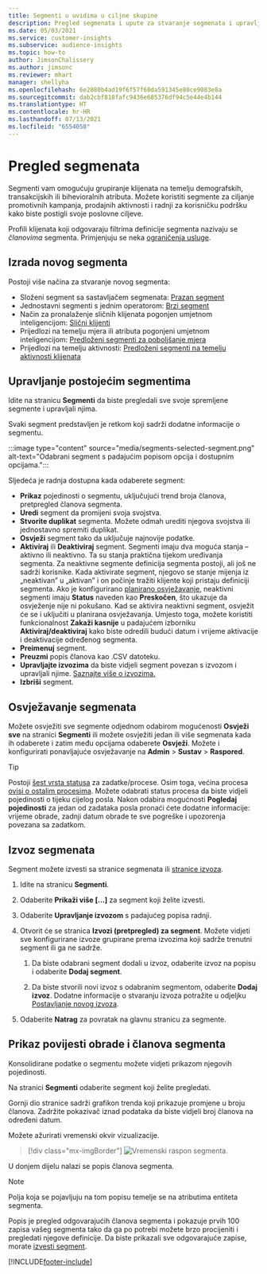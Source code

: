 ```yaml
---
title: Segmenti u uvidima u ciljne skupine
description: Pregled segmenata i upute za stvaranje segmenata i upravljanje segmentima.
ms.date: 05/03/2021
ms.service: customer-insights
ms.subservice: audience-insights
ms.topic: how-to
author: JimsonChalissery
ms.author: jimsonc
ms.reviewer: mhart
manager: shellyha
ms.openlocfilehash: 6e2080b4ad19f6f57f60da591345e80ce9083e8a
ms.sourcegitcommit: dab2cbf818fafc9436e685376df94c5e44e4b144
ms.translationtype: HT
ms.contentlocale: hr-HR
ms.lasthandoff: 07/13/2021
ms.locfileid: "6554058"
---
```

# <a name="segments-overview"></a>Pregled segmenata

Segmenti vam omogućuju grupiranje klijenata na temelju demografskih, transakcijskih ili bihevioralnih atributa. Možete koristiti segmente za ciljanje promotivnih kampanja, prodajnih aktivnosti i radnji za korisničku podršku kako biste postigli svoje poslovne ciljeve.

Profili klijenata koji odgovaraju filtrima definicije segmenta nazivaju se *članovima* segmenta. Primjenjuju se neka [ograničenja usluge](service-limits.md).

## <a name="create-a-new-segment"></a>Izrada novog segmenta

Postoji više načina za stvaranje novog segmenta: 

- Složeni segment sa sastavljačem segmenata: [Prazan segment](segment-builder.md#create-a-new-segment)
- Jednostavni segmenti s jednim operatorom: [Brzi segment](segment-builder.md#quick-segments)
- Način za pronalaženje sličnih klijenata pogonjen umjetnom inteligencijom: [Slični klijenti](find-similar-customer-segments.md)
- Prijedlozi na temelju mjera ili atributa pogonjeni umjetnom inteligencijom: [Predloženi segmenti za poboljšanje mjera](suggested-segments.md)
- Prijedlozi na temelju aktivnosti: [Predloženi segmenti na temelju aktivnosti klijenata](suggested-segments-activity.md)

## <a name="manage-existing-segments"></a>Upravljanje postojećim segmentima

Idite na stranicu **Segmenti** da biste pregledali sve svoje spremljene segmente i upravljali njima.

Svaki segment predstavljen je retkom koji sadrži dodatne informacije o segmentu.

:::image type="content" source="media/segments-selected-segment.png" alt-text="Odabrani segment s padajućim popisom opcija i dostupnim opcijama.":::

Sljedeća je radnja dostupna kada odaberete segment:

- **Prikaz** pojedinosti o segmentu, uključujući trend broja članova, pretpregled članova segmenta.
- **Uredi** segment da promijeni svoja svojstva.
- **Stvorite duplikat** segmenta. Možete odmah urediti njegova svojstva ili jednostavno spremiti duplikat.
- **Osvježi** segment tako da uključuje najnovije podatke.
- **Aktiviraj** ili **Deaktiviraj** segment. Segmenti imaju dva moguća stanja – aktivno ili neaktivno. Ta su stanja praktična tijekom uređivanja segmenta. Za neaktivne segmente definicija segmenta postoji, ali još ne sadrži korisnike. Kada aktivirate segment, njegovo se stanje mijenja iz „neaktivan” u „aktivan” i on počinje tražiti klijente koji pristaju definiciji segmenta. Ako je konfigurirano [planirano osvježavanje](system.md#schedule-tab), neaktivni segmenti imaju **Status** naveden kao **Preskočen**, što ukazuje da osvježenje nije ni pokušano. Kad se aktivira neaktivni segment, osvježit će se i uključiti u planirana osvježavanja.
  Umjesto toga, možete koristiti funkcionalnost **Zakaži kasnije** u padajućem izborniku **Aktiviraj/deaktiviraj** kako biste odredili budući datum i vrijeme aktivacije i deaktivacije određenog segmenta.
- **Preimenuj** segment.
- **Preuzmi** popis članova kao .CSV datoteku.
- **Upravljajte izvozima** da biste vidjeli segment povezan s izvozom i upravljali njime. [Saznajte više o izvozima.](export-destinations.md)
- **Izbriši** segment.

## <a name="refresh-segments"></a>Osvježavanje segmenata

Možete osvježiti sve segmente odjednom odabirom mogućenosti **Osvježi sve** na stranici **Segmenti** ili možete osvježiti jedan ili više segmenata kada ih odaberete i zatim među opcijama odaberete **Osvježi**. Možete i konfigurirati ponavljajuće osvježavanje na **Admin** > **Sustav** > **Raspored**.

> [!TIP]
> Postoji [šest vrsta statusa](system.md#status-types) za zadatke/procese. Osim toga, većina procesa [ovisi o ostalim procesima](system.md#refresh-policies). Možete odabrati status procesa da biste vidjeli pojedinosti o tijeku cijelog posla. Nakon odabira mogućnosti **Pogledaj pojedinosti** za jedan od zadataka posla pronaći ćete dodatne informacije: vrijeme obrade, zadnji datum obrade te sve pogreške i upozorenja povezana sa zadatkom.

## <a name="export-segments"></a>Izvoz segmenata

Segment možete izvesti sa stranice segmenata ili [stranice izvoza](export-destinations.md). 

1. Idite na stranicu **Segmenti**.

1. Odaberite **Prikaži više [...]** za segment koji želite izvesti.

1. Odaberite **Upravljanje izvozom** s padajućeg popisa radnji.

1. Otvorit će se stranica **Izvozi (pretpregled) za segment**. Možete vidjeti sve konfigurirane izvoze grupirane prema izvozima koji sadrže trenutni segment ili ga ne sadrže.

   1. Da biste odabrani segment dodali u izvoz, odaberite izvoz na popisu i odaberite **Dodaj segment**.

   1. Da biste stvorili novi izvoz s odabranim segmentom, odaberite **Dodaj izvoz**. Dodatne informacije o stvaranju izvoza potražite u odjeljku [Postavljanje novog izvoza](export-destinations.md#set-up-a-new-export).

1. Odaberite **Natrag** za povratak na glavnu stranicu za segmente.

## <a name="view-processing-history-and-segment-members"></a>Prikaz povijesti obrade i članova segmenta

Konsolidirane podatke o segmentu možete vidjeti prikazom njegovih pojedinosti.

Na stranici **Segmenti** odaberite segment koji želite pregledati.

Gornji dio stranice sadrži grafikon trenda koji prikazuje promjene u broju članova. Zadržite pokazivač iznad podataka da biste vidjeli broj članova na određeni datum.

Možete ažurirati vremenski okvir vizualizacije.

> [!div class="mx-imgBorder"]
> ![Vremenski raspon segmenta.](media/segment-time-range.png "Vremenski raspon segmenta")

U donjem dijelu nalazi se popis članova segmenta.

> [!NOTE]
> Polja koja se pojavljuju na tom popisu temelje se na atributima entiteta segmenta.
>
>Popis je pregled odgovarajućih članova segmenta i pokazuje prvih 100 zapisa vašeg segmenta tako da ga po potrebi možete brzo procijeniti i pregledati njegove definicije. Da biste prikazali sve odgovarajuće zapise, morate [izvesti segment](export-destinations.md).

[!INCLUDE[footer-include](../includes/footer-banner.md)] 
